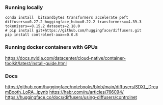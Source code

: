 ### Running locally
```
conda install  bitsandbytes transformers accelerate peft diffusers==0.27.2 huggingface_hub==0.22.2 transformers==4.39.3 tokenizers==0.15.2 datasets=2.18.0
# pip install git+https://github.com/huggingface/diffusers.git
pip install controlnet-aux==0.0.8
```

### Running docker containers with GPUs
https://docs.nvidia.com/datacenter/cloud-native/container-toolkit/latest/install-guide.html

### Docs
https://github.com/huggingface/notebooks/blob/main/diffusers/SDXL_DreamBooth_LoRA_.ipynb
https://habr.com/ru/articles/766094/
https://huggingface.co/docs/diffusers/using-diffusers/controlnet